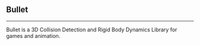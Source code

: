 ## Bullet
---
Bullet is a 3D Collision Detection and Rigid Body Dynamics Library for games and animation.